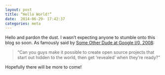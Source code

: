 ```yaml
---
layout: post
title: “Hello World!”
date:  2014-06-29- 17:42:37
categories: meta
---
```


Hello and pardon the dust. I wasn’t expecting anyone to stumble onto this blog so soon. As famously said by [Some Other Dude at Google I/0, 2008](https://www.youtube.com/watch?v=0SARbwvhupQ):

>“Can you guys make it possible to create open source projects that start out hidden to the world, then get ‘revealed’ when they’re ready?”

Hopefully there will be more to come!

